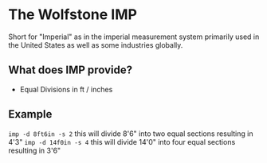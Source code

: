 # The Wolfstone IMP
Short for "Imperial" as in the imperial measurement system primarily used in the United States as well as some industries globally.

## What does IMP provide?
- Equal Divisions in ft / inches

## Example
`imp -d 8ft6in -s 2` this will divide 8'6" into two equal sections resulting in 4'3"
`imp -d 14f0in -s 4` this will divide 14'0" into four equal sections resulting in 3'6"